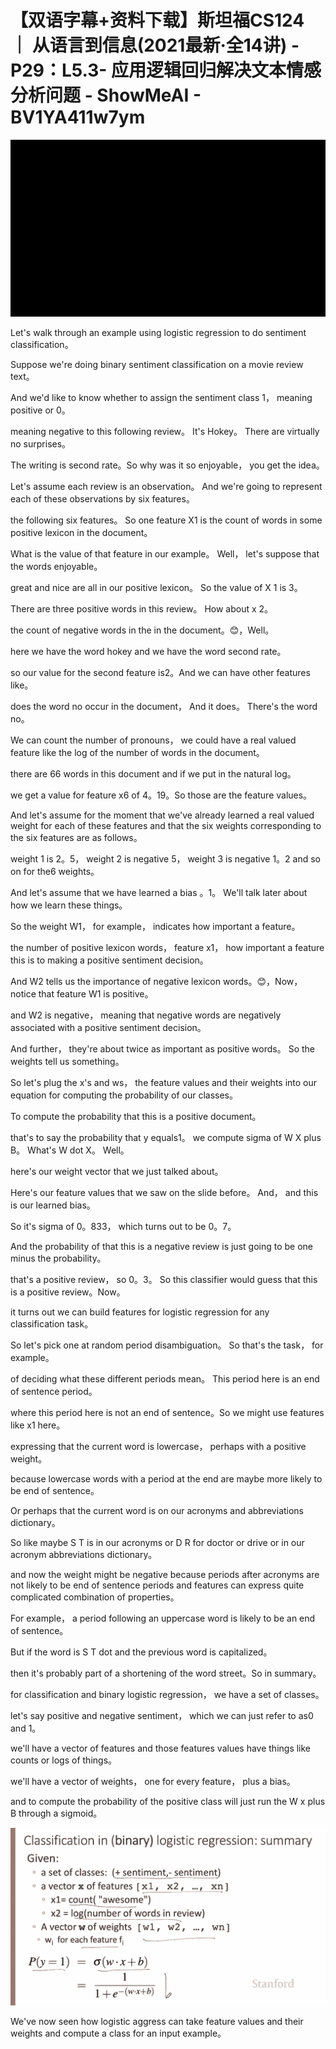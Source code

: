 # 【双语字幕+资料下载】斯坦福CS124 ｜ 从语言到信息(2021最新·全14讲) - P29：L5.3- 应用逻辑回归解决文本情感分析问题 - ShowMeAI - BV1YA411w7ym

![](img/205fd987c71f2e04c4b35df0890f452a_0.png)

Let's walk through an example using logistic regression to do sentiment classification。

Suppose we're doing binary sentiment classification on a movie review text。

 And we'd like to know whether to assign the sentiment class 1， meaning positive or 0。

 meaning negative to this following review。 It's Hokey。 There are virtually no surprises。

 The writing is second rate。So why was it so enjoyable， you get the idea。

Let's assume each review is an observation。 And we're going to represent each of these observations by six features。

 the following six features。 So one feature X1 is the count of words in some positive lexicon in the document。

 What is the value of that feature in our example。 Well， let's suppose that the words enjoyable。

 great and nice are all in our positive lexicon。 So the value of X 1 is 3。

 There are three positive words in this review。 How about x 2。

 the count of negative words in the in the document。😊，Well。

 here we have the word hokey and we have the word second rate。

 so our value for the second feature is2。And we can have other features like。

 does the word no occur in the document， And it does。 There's the word no。

We can count the number of pronouns， we could have a real valued feature like the log of the number of words in the document。

 there are 66 words in this document and if we put in the natural log。

 we get a value for feature x6 of 4。19。So those are the feature values。

 And let's assume for the moment that we've already learned a real valued weight for each of these features and that the six weights corresponding to the six features are as follows。

 weight 1 is 2。5， weight 2 is negative 5， weight 3 is negative 1。2 and so on for the6 weights。

 And let's assume that we have learned a bias 。1。 We'll talk later about how we learn these things。

 So the weight W1， for example， indicates how important a feature。

 the number of positive lexicon words， feature x1， how important a feature this is to making a positive sentiment decision。

 And W2 tells us the importance of negative lexicon words。😊，Now， notice that feature W1 is positive。

 and W2 is negative， meaning that negative words are negatively associated with a positive sentiment decision。

 And further， they're about twice as important as positive words。 So the weights tell us something。

So let's plug the x's and ws， the feature values and their weights into our equation for computing the probability of our classes。

To compute the probability that this is a positive document。

 that's to say the probability that y equals1。 we compute sigma of W X plus B。 What's W dot X。 Well。

 here's our weight vector that we just talked about。

 Here's our feature values that we saw on the slide before。 And， and this is our learned bias。

 So it's sigma of 0。833， which turns out to be 0。7。

And the probability of that this is a negative review is just going to be one minus the probability。

 that's a positive review， so 0。3。 So this classifier would guess that this is a positive review。Now。

 it turns out we can build features for logistic regression for any classification task。

 So let's pick one at random period disambiguation。 So that's the task， for example。

 of deciding what these different periods mean。 This period here is an end of sentence period。

 where this period here is not an end of sentence。So we might use features like x1 here。

 expressing that the current word is lowercase， perhaps with a positive weight。

 because lowercase words with a period at the end are maybe more likely to be end of sentence。

Or perhaps that the current word is on our acronyms and abbreviations dictionary。

 So like maybe S T is in our acronyms or D R for doctor or drive or in our acronym abbreviations dictionary。

 and now the weight might be negative because periods after acronyms are not likely to be end of sentence periods and features can express quite complicated combination of properties。

 For example， a period following an uppercase word is likely to be an end of sentence。

 But if the word is S T dot and the previous word is capitalized。

 then it's probably part of a shortening of the word street。So in summary。

 for classification and binary logistic regression， we have a set of classes。

 let's say positive and negative sentiment， which we can just refer to as0 and 1。

 we'll have a vector of features and those features values have things like counts or logs of things。

 we'll have a vector of weights， one for every feature， plus a bias。

 and to compute the probability of the positive class will just run the W x plus B through a sigmoid。



![](img/205fd987c71f2e04c4b35df0890f452a_2.png)

We've now seen how logistic aggress can take feature values and their weights and compute a class for an input example。

